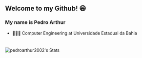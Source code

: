 ## Welcome to my Github! 😄
### My name is Pedro Arthur
- 👩🏻‍💻 Computer Engineering at Universidade Estadual da Bahia
#
![pedroarthur2002's Stats](https://github-readme-stats.vercel.app/api?username=pedroarthur2002&theme=prussian&show_icons=true&hide_border=false&count_private=true)


